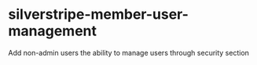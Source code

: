 silverstripe-member-user-management
===================================

Add non-admin users the ability to manage users through security section
